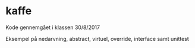 # kaffe
Kode gennemgået i klassen 30/8/2017

Eksempel på nedarvning, abstract, virtuel, override, interface samt unittest
